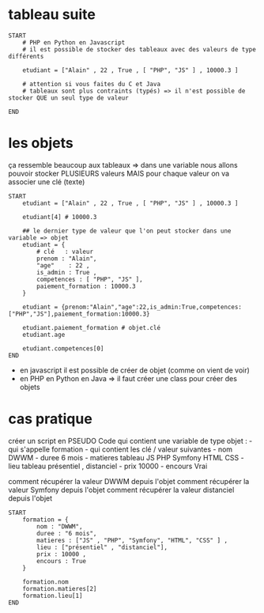 # tableau suite 

```
START
    # PHP en Python en Javascript 
    # il est possible de stocker des tableaux avec des valeurs de type différents

    etudiant = ["Alain" , 22 , True , [ "PHP", "JS" ] , 10000.3 ]

    # attention si vous faites du C et Java
    # tableaux sont plus contraints (typés) => il n'est possible de stocker QUE un seul type de valeur 

END
```

# les objets 

ça ressemble beaucoup aux tableaux => dans une variable nous allons pouvoir stocker PLUSIEURS valeurs 
MAIS pour chaque valeur on va associer une clé (texte)

```
START
    etudiant = ["Alain" , 22 , True , [ "PHP", "JS" ] , 10000.3 ]

    etudiant[4] # 10000.3

    ## le dernier type de valeur que l'on peut stocker dans une variable => objet 
    etudiant = {
        # clé   : valeur
        prenom : "Alain",
        "age"    : 22 ,
        is_admin : True ,
        competences : [ "PHP", "JS" ],
        paiement_formation : 10000.3
    }

    etudiant = {prenom:"Alain","age":22,is_admin:True,competences:["PHP","JS"],paiement_formation:10000.3}

    etudiant.paiement_formation # objet.clé
    etudiant.age

    etudiant.competences[0]
END
```
- en javascript il est possible de créer de objet (comme on vient de voir)
- en PHP en Python en Java => il faut créer une class pour créer des objets 


# cas pratique 

créer un script en PSEUDO Code qui contient une variable de type objet :
    - qui s'appelle formation 
    - qui contient les clé / valeur suivantes
        - nom DWWM
        - duree 6 mois
        - matieres tableau JS PHP Symfony HTML CSS 
        - lieu tableau présentiel , distanciel
        - prix 10000
        - encours Vrai

comment récupérer la valeur DWWM depuis l'objet
comment récupérer la valeur Symfony depuis l'objet
comment récupérer la valeur distanciel depuis l'objet

```
START
    formation = {
        nom : "DWWM",
        duree : "6 mois",
        matieres : ["JS" , "PHP", "Symfony", "HTML", "CSS" ] ,
        lieu : ["présentiel" , "distanciel"],
        prix : 10000 ,
        encours : True
    }

    formation.nom
    formation.matieres[2]
    formation.lieu[1]
END
```
